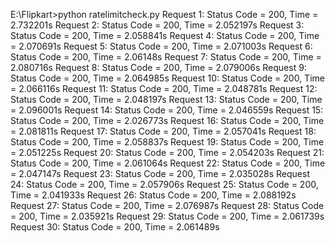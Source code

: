 E:\Flipkart>python ratelimitcheck.py
Request 1: Status Code = 200, Time = 2.732201s
Request 2: Status Code = 200, Time = 2.052197s
Request 3: Status Code = 200, Time = 2.058841s
Request 4: Status Code = 200, Time = 2.070691s
Request 5: Status Code = 200, Time = 2.071003s
Request 6: Status Code = 200, Time = 2.06148s
Request 7: Status Code = 200, Time = 2.080716s
Request 8: Status Code = 200, Time = 2.079006s
Request 9: Status Code = 200, Time = 2.064985s
Request 10: Status Code = 200, Time = 2.066116s
Request 11: Status Code = 200, Time = 2.048781s
Request 12: Status Code = 200, Time = 2.048197s
Request 13: Status Code = 200, Time = 2.096001s
Request 14: Status Code = 200, Time = 2.046559s
Request 15: Status Code = 200, Time = 2.026773s
Request 16: Status Code = 200, Time = 2.081811s
Request 17: Status Code = 200, Time = 2.057041s
Request 18: Status Code = 200, Time = 2.058837s
Request 19: Status Code = 200, Time = 2.051225s
Request 20: Status Code = 200, Time = 2.054203s
Request 21: Status Code = 200, Time = 2.061064s
Request 22: Status Code = 200, Time = 2.047147s
Request 23: Status Code = 200, Time = 2.035028s
Request 24: Status Code = 200, Time = 2.057906s
Request 25: Status Code = 200, Time = 2.041933s
Request 26: Status Code = 200, Time = 2.088192s
Request 27: Status Code = 200, Time = 2.076987s
Request 28: Status Code = 200, Time = 2.035921s
Request 29: Status Code = 200, Time = 2.061739s
Request 30: Status Code = 200, Time = 2.061489s
